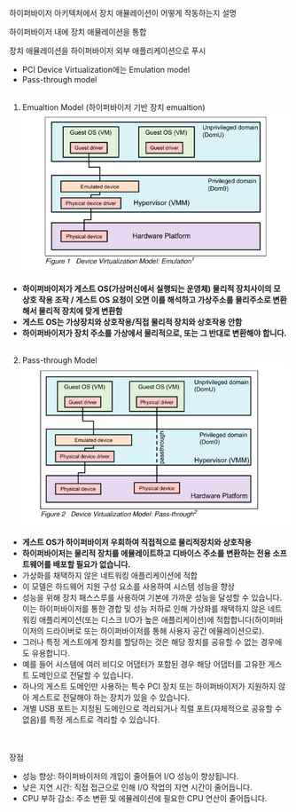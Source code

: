 하이퍼바이저 아키텍처에서 장치 애뮬레이션이 어떻게 작동하는지 설명

하이퍼바이저 내에 장치 애뮬레이션을 통합

장치 애뮬레이션을 하이퍼바이저 외부 애플리케이션으로 푸시

- PCI Device Virtualization에는 Emulation model
- Pass-through model<br><br>

1. Emualtion Model (하이퍼바이저 기반 장치 emualtion)
   ![Emualtion Model](images/Emualtion_Model.png)
- **하이퍼바이저가 게스트 OS(가상머신에서 실행되는 운영체) 물리적 장치사이의  모 상호 작용 조작 / 게스트 OS 요청이 오면 이를 해석하고 가상주소를 물리주소로 변환해서 물리적 장치에 맞게 변환함**
- **게스트 OS는 가상장치와 상호작용/직접 물리적 장치와 상호작용 안함**
- **하이퍼바이저가 장치 주소를 가상에서 물리적으로, 또는 그 반대로 변환해야 합니다.**<br><br>

2. Pass-through Model
   ![Pass-through Model](images/path_through.png)
- **게스트 OS가 하이퍼바이저 우회하여 직접적으로 물리적장치와 상호작용**
- **하이퍼바이저는 물리적 장치를 에뮬레이트하고 디바이스 주소를 변환하는 전용 소프트웨어를 배포할 필요가 없습니다.**
- 가상화를 채택하지 않은 네트워킹 애플리케이션에 적합
- 이 모델은 하드웨어 지원 구성 요소를 사용하여 시스템 성능을 향상
- 성능을 위해 장치 패스스루를 사용하여 기본에 가까운 성능을 달성할 수 있습니다. 이는 하이퍼바이저를 통한 경합 및 성능 저하로 인해 가상화를 채택하지 않은 네트워킹 애플리케이션(또는 디스크 I/O가 높은 애플리케이션)에 적합합니다(하이퍼바이저의 드라이버로 또는 하이퍼바이저를 통해 사용자 공간 에뮬레이션으로).
- 그러나 특정 게스트에게 장치를 할당하는 것은 해당 장치를 공유할 수 없는 경우에도 유용합니다. 
- 예를 들어 시스템에 여러 비디오 어댑터가 포함된 경우 해당 어댑터를 고유한 게스트 도메인으로 전달할 수 있습니다.
- 하나의 게스트 도메인만 사용하는 특수 PCI 장치 또는 하이퍼바이저가 지원하지 않아 게스트로 전달해야 하는 장치가 있을 수 있습니다. 
- 개별 USB 포트는 지정된 도메인으로 격리되거나 직렬 포트(자체적으로 공유할 수 없음)를 특정 게스트로 격리할 수 있습니다.<br><br><br>


장점

- 성능 향상: 하이퍼바이저의 개입이 줄어들어 I/O 성능이 향상됩니다.
- 낮은 지연 시간: 직접 접근으로 인해 I/O 작업의 지연 시간이 줄어듭니다.
- CPU 부하 감소: 주소 변환 및 에뮬레이션에 필요한 CPU 연산이 줄어듭니다.